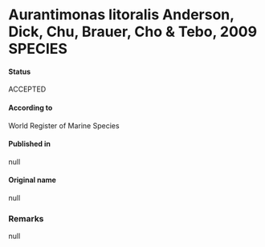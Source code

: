 # Aurantimonas litoralis Anderson, Dick, Chu, Brauer, Cho & Tebo, 2009 SPECIES

#### Status
ACCEPTED

#### According to
World Register of Marine Species

#### Published in
null

#### Original name
null

### Remarks
null